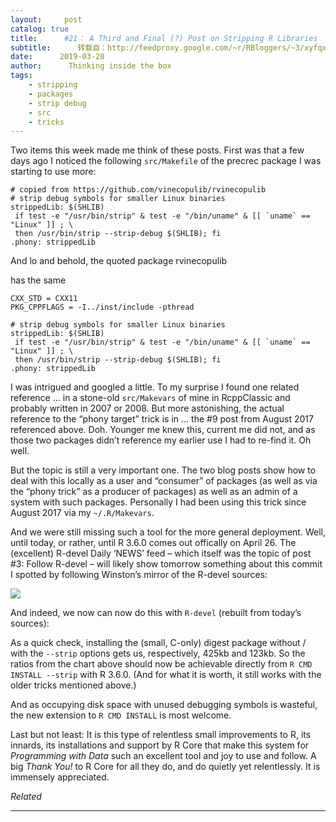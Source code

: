 ```yaml
---
layout:     post
catalog: true
title:      #21： A Third and Final (?) Post on Stripping R Libraries
subtitle:      转载自：http://feedproxy.google.com/~r/RBloggers/~3/xyfqxm7UXTI/
date:      2019-03-28
author:      Thinking inside the box
tags:
    - stripping
    - packages
    - strip debug
    - src
    - tricks
---
```


Two items this week made me think of these posts. First was that a few days ago I noticed the following `src/Makefile` of the precrec package I was starting to use more:

```
# copied from https://github.com/vinecopulib/rvinecopulib
# strip debug symbols for smaller Linux binaries
strippedLib: $(SHLIB)
 if test -e "/usr/bin/strip" & test -e "/bin/uname" & [[ `uname` == "Linux" ]] ; \
 then /usr/bin/strip --strip-debug $(SHLIB); fi
.phony: strippedLib
```

And lo and behold, the quoted package rvinecopulib

has the same

```
CXX_STD = CXX11
PKG_CPPFLAGS = -I../inst/include -pthread

# strip debug symbols for smaller Linux binaries
strippedLib: $(SHLIB)
 if test -e "/usr/bin/strip" & test -e "/bin/uname" & [[ `uname` == "Linux" ]] ; \
 then /usr/bin/strip --strip-debug $(SHLIB); fi
.phony: strippedLib
```

I was intrigued and googled a little. To my surprise I found one related reference … in a stone-old `src/Makevars` of mine in RcppClassic and probably written in 2007 or 2008. But more astonishing, the actual reference to the “phony target” trick is in … the #9 post from August 2017 referenced above. Doh. Younger me knew this, current me did not, and as those two packages didn’t reference my earlier use I had to re-find it. Oh well.

But the topic is still a very important one. The two blog posts show how to deal with this locally as a user and “consumer” of packages (as well as via the “phony trick” as a producer of packages) as well as an admin of a system with such packages. Personally I had been using this trick since August 2017 via my `~/.R/Makevars`.

And we were still missing such a tool for the more general deployment. Well, until today, or rather, until R 3.6.0 comes out offically on April 26. The (excellent) R-devel Daily ‘NEWS’ feed – which itself was the topic of post #3: Follow R-devel – will likely show tomorrow something about this commit I spotted by following Winston’s mirror of the R-devel sources:

![](https://i2.wp.com/dirk.eddelbuettel.com/blog/2019/03/27/r-devel-commit-strip-install.png?w=456)


And indeed, we now can now do this with `R-devel` (rebuilt from today’s sources):

As a quick check, installing the (small, C-only) digest package without / with the `--strip` options gets us, respectively, 425kb and 123kb. So the ratios from the chart above should now be achievable directly from `R CMD INSTALL --strip` with R 3.6.0. (And for what it is worth, it still works with the older tricks mentioned above.)

And as occupying disk space with unused debugging symbols is wasteful, the new extension to `R CMD INSTALL` is most welcome.

Last but not least: It is this type of relentless small improvements to R, its innards, its installations and support by R Core that make this system for *Programming with Data* such an excellent tool and joy to use and follow. A big *Thank You!* to R Core for all they do, and do quietly yet relentlessly. It is immensely appreciated.


*Related*








---
